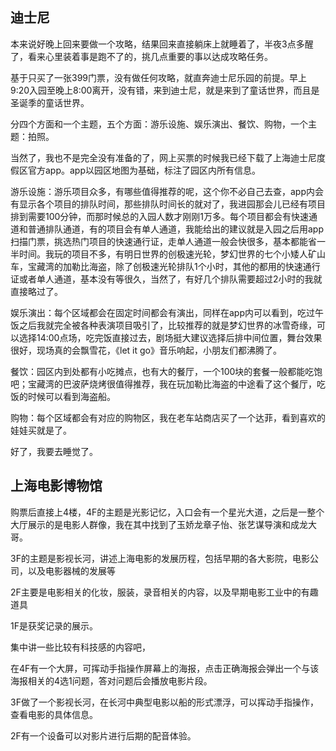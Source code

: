 ## 迪士尼

本来说好晚上回来要做一个攻略，结果回来直接躺床上就睡着了，半夜3点多醒了，看来心里装着事是跑不了的，挑几点重要的事以达成攻略任务。

基于只买了一张399门票，没有做任何攻略，就直奔迪士尼乐园的前提。早上9:20入园至晚上8:00离开，没有错，来到迪士尼，就是来到了童话世界，而且是圣诞季的童话世界。

分四个方面和一个主题，五个方面：游乐设施、娱乐演出、餐饮、购物，一个主题：拍照。

当然了，我也不是完全没有准备的了，网上买票的时候我已经下载了上海迪士尼度假区官方app。app以园区地图为基础，标注了园区内所有信息。

游乐设施：游乐项目众多，有哪些值得推荐的呢，这个你不必自己去查，app内会有显示各个项目的排队时间，那些排队时间长的就对了，我进园那会儿已经有项目排到需要100分钟，而那时候总的入园人数才刚刚1万多。每个项目都会有快速通道和普通排队通道，有的项目会有单人通道，我能给出的建议就是入园之后用app扫描门票，挑选热门项目的快速通行证，走单人通道一般会快很多，基本都能省一半时间。我玩的项目不多，有明日世界的创极速光轮，梦幻世界的七个小矮人矿山车，宝藏湾的加勒比海盗，除了创极速光轮排队1个小时，其他的都用的快速通行证或者单人通道，基本没有等很久，当然了，有好几个排队需要超过2小时的我就直接略过了。



娱乐演出：每个区域都会在固定时间都会有演出，同样在app内可以看到，吃过午饭之后我就完全被各种表演项目吸引了，比较推荐的就是梦幻世界的冰雪奇缘，可以选择14:00点场，吃完饭直接过去，剧场挺大建议选择后排中间位置，舞台效果很好，现场真的会飘雪花，《let it go》音乐响起，小朋友们都沸腾了。



餐饮：园区内到处都有小吃摊点，也有大的餐厅，一个100块的套餐一般都能吃饱吧；宝藏湾的巴波萨烧烤很值得推荐，我在玩加勒比海盗的中途看了这个餐厅，吃饭的时候可以看到海盗船。

购物：每个区域都会有对应的购物区，我在老车站商店买了一个达菲，看到喜欢的娃娃买就是了。



好了，我要去睡觉了。



## 上海电影博物馆

购票后直接上4楼，4F的主题是光影记忆，入口会有一个星光大道，之后是一整个大厅展示的是电影人群像，我在其中找到了玉娇龙章子怡、张艺谋导演和成龙大哥。

3F的主题是影视长河，讲述上海电影的发展历程，包括早期的各大影院，电影公司，以及电影器械的发展等

2F主要是电影相关的化妆，服装，录音相关的内容，以及早期电影工业中的有趣道具

1F是获奖记录的展示。

集中讲一些比较有科技感的内容吧，

在4F有一个大屏，可挥动手指操作屏幕上的海报，点击正确海报会弹出一个与该海报相关的4选1问题，答对问题后会播放电影片段。

3F做了一个影视长河，在长河中典型电影以船的形式漂浮，可以挥动手指操作，查看电影的具体信息。

2F有一个设备可以对影片进行后期的配音体验。



